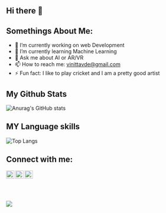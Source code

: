 ## Hi there 👋
## Somethings About Me:

- 🔭 I’m currently working on web Development
- 🌱 I’m currently learning Machine Learning
- 💬 Ask me about AI or AR/VR
- 📫 How to reach me: vinittavde@gmail.com
- ⚡ Fun fact: I like to play cricket and I am a pretty good artist

## My Github Stats
![Anurag's GitHub stats](https://github-readme-stats.vercel.app/api?username=vinit5112&show_icons=true&theme=radical)

## MY Language skills
![Top Langs](https://github-readme-stats.vercel.app/api/top-langs/?username=vinit5112&layout=compact)




## Connect with me:
[<img align="left" alt="Vinit | Github" width="22px" src="https://cdn.jsdelivr.net/npm/simple-icons@v3/icons/github.svg" />](https://github.com/vinit5112)
[<img align="left" alt="Vinit | LinkedIn" width="22px" src="https://uxwing.com/wp-content/themes/uxwing/download/10-brands-and-social-media/linkedin-app.svg" />](https://www.linkedin.com/in/vinit-tavde-323076206/)
[<img align="left" alt="Vinit | Instagram" width="22px" src="https://uxwing.com/wp-content/themes/uxwing/download/10-brands-and-social-media/ig-instagram.svg" />](https://www.instagram.com/tavde_vinit_5112/)

<br />






<br/>
<br/>
<br/>

![](https://komarev.com/ghpvc/?username=shahdivax)
